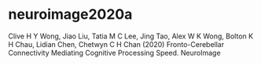 # neuroimage2020a

Clive H Y Wong, Jiao Liu, Tatia M C Lee, Jing Tao, Alex W K Wong, Bolton K H Chau, Lidian Chen, Chetwyn C H Chan  (2020) Fronto-Cerebellar Connectivity Mediating Cognitive Processing Speed. NeuroImage

